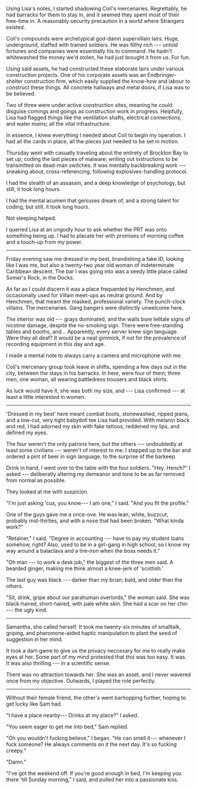 Using Lisa's notes, I started shadowing Coil's mercenaries. Regrettably, he had barracks for
them to stay in, and it seemed they spent most of their free-time in. A reasonably security precaution
in a world where Strangers existed.

Coil's compounds were archetypical god-damn supervillain lairs. Huge, underground, staffed with
trained soldiers. He was filthy rich --- untold fortunes and companies were essentially his to command.
He hadn't whitewashed the money we'd stolen, he had just brought it from us. For fun.

Using said assets, he had constructed these elaborate lairs under various construction projects. One
of his corporate assets was an Endbringer-shelter construction firm, which easily supplied the know-how
and labour to construct these things. All concrete hallways and metal doors, if Lisa was to be believed.

Two of three were under active construction sites, meaning he could disguise comings and goings as construction
work in progress. Helpfully, Lisa had flagged things like the ventilation shafts, electrical connections,
and water mains; all the vital infrastructure.

In essence, I knew everything I needed about Coil to begin my operation. I had all the cards in place,
all the pieces just needed to be set in motion.

Thursday went with casually traveling about the entirety of Brockton Bay to set up; coding the last
pieces of malware; writing out instructions to be transmitted on dead-man switches. It was mentally
backbreaking work --- sneaking about, cross-referencing, following explosives-handling protocol.

I had the stealth of an assassin, and a deep knowledge of psychology, but still, it took long hours.

I had the mental acumen that geniuses dream of, and a strong talent for coding, but still, it took long hours.

Not sleeping helped.

I queried Lisa at an ungodly hour to ask whether the PRT was onto something being up. I had to placate her
with promises of morning coffee and a touch-up from my power.

----

Friday evening saw me dressed in my best, brandishing a fake ID, looking like I was me, but also
a twenty-two year old woman of indeterminate Caribbean descent. The bar I was going into was a seedy little
place called Somer's Rock, in the Docks.

As far as I could discern it was a place frequented by Henchmen, and occasionally used for Villain meet-ups
as neutral ground. And by Henchmen, that meant the masked, professional variety. The punch-clock villains.
The mercenaries. Gang bangers were distinctly unwelcome here.

The interior was old --- grays dominated, and the walls bore telltale signs of nicotine damage, despite the
no-smoking sign. There were free-standing tables and booths, and... Apparently, every server knew sign language.
Were they all deaf? It would be a neat gimmick, if not for the prevalence of recording equipment in
this day and age.

I made a mental note to always carry a camera and microphone with me.

Coil's mercenary group took leave in shifts, spending a few days out in the city, between the stays in his
barracks. In here, were four of them; three men, one woman, all wearing battledress trousers and black shirts.

As luck would have it, she was both my size, and --- Lisa confirmed --- at least a little interested in women.

----

'Dressed in my best' here meant combat boots, stonewashed, ripped jeans, and a low-cut, very tight
babydoll tee Lisa had provided. With melanin black and red, I had adorned my skin with fake tattoos,
reddened my lips, and defined my eyes.

The four weren't the only patrons here, but the others --- undoubtedly at least some civilians ---
weren't of interest to me. I stepped up to the bar and ordered a pint of beer in sign language,
to the surprise of the barkeep.

Drink in hand, I went over to the table with the four soldiers. "Hey. Hench?" I asked --- deliberatly
altering my demeanor and tone to be as far removed from normal as possible.

They looked at me with suspicion.

"I'm just asking 'cus, you know--- I am one," I said. "And you fit the profile."

One of the guys gave me a once-ove. He was lean, white, buzzcut, probably mid-thirties, and
with a nose that had been broken. "What kinda work?"

"Retainer," I said. "Degree in accounting --- have to pay my student loans somehow, right?
Also, used to be in a girl-gang in high school, so I know my way around a balaclava and a tire-iron
when the boss needs it."

"Oh man --- to work a desk job," the biggest of the three men said. A bearded ginger, making me
think almost a knee-jerk of 'scottish.'

The last guy was black --- darker than my brian; bald, and older than the others.

"Sit, drink, gripe about our parahuman overlords," the woman said. She was black-haired, short-haired,
with pale white skin. She had a scar on her chin --- the ugly kind.

----

Samantha, she called herself. It took me twenty-six minutes of smalltalk, griping,
and pheromone-aided haptic manipulation to plant the seed of suggestion in her mind.

It took a dart-game to give us the privacy neccesary for me to really make eyes at her.
Some part of my mind protested that this was too easy. It was. It was also thrilling --- in
a scientific sense.

There was no attraction towards her. She was an asset, and I never wavered once from my
objective. Outwards, I played the role perfectly.

----

Without their female friend, the other's went barhopping further, hoping to get lucky
like Sam had.

"I have a place nearby--- Drinks at my place?" I asked.

"You seem eager to get me into bed," Sam replied.

"Oh you wouldn't fucking believe," I began. "He can smell it--- whenever I fuck someone? He always
comments on it the next day. It's so fucking creepy."

"Damn."

"I've got the weekend off. If you're good enough in bed, I'm keeping you there 'till Sunday morning,"
I said, and pulled her into a passionate kiss.
